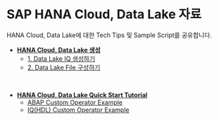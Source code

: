 # SAP HANA Cloud, Data Lake 자료

HANA Cloud, Data Lake에 대한 Tech Tips 및 Sample Script를 공유합니다.

- **[HANA Cloud, Data Lake 생성](create_datalake/)**
    - [1. Data Lake IQ 생성하기](create_datalake/create-data-lake-db.md)
    - [2. Data Lake File 구성하기](crate_datalake/configure-data-lake-files.md)

<br>

- **[HANA Cloud, Data Lake Quick Start Tutorial](quick_start_tutorial/)**
    - [ABAP Custom Operator Example](Custom/ABAP)
    - [IQ(HDL) Custom Operator Example](Custom/IQ)
